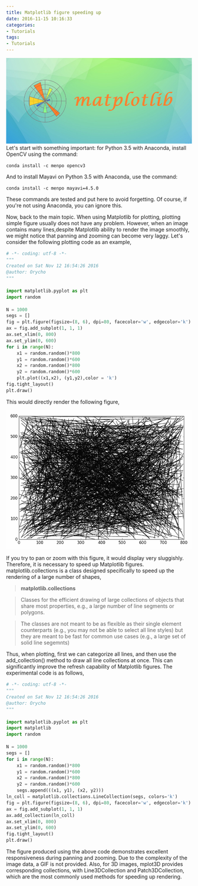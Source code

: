 ```yaml
---
title: Matplotlib figure speeding up
date: 2016-11-15 10:16:33
categories:
- Tutorials
tags:
- Tutorials
---
```


![Matplotlib](/uploads/images/0000/matplotlib.jpg)
Let's start with something important: for Python 3.5 with Anaconda, install OpenCV using the command:
```
conda install -c menpo opencv3
```
And to install Mayavi on Python 3.5 with Anaconda, use the command:
```
conda install -c menpo mayavi=4.5.0
```

<!-- more -->

These commands are tested and put here to avoid forgetting. Of course, if you're not using Anaconda, you can ignore this.

Now, back to the main topic. When using Matplotlib for plotting, plotting simple figure usually does not have any problem. However, when an image contains many lines,despite Matplotlib ability to render the image smoothly,  we might notice that panning and zooming can become very laggy. Let's consider the following plotting code as an example,

```python
# -*- coding: utf-8 -*-
"""
Created on Sat Nov 12 16:54:26 2016
@author: Orycho
"""

import matplotlib.pyplot as plt
import random

N = 1000
segs = []
fig = plt.figure(figsize=(8, 6), dpi=80, facecolor='w', edgecolor='k')
ax = fig.add_subplot(1, 1, 1)
ax.set_xlim(0, 800)    
ax.set_ylim(0, 600)
for i in range(N):
    x1 = random.random()*800
    y1 = random.random()*600
    x2 = random.random()*800
    y2 = random.random()*600
    plt.plot((x1,x2), (y1,y2),color = 'k')
fig.tight_layout()
plt.draw()
```

This would directly render the following figure,

![Matplotlib figure](/uploads/images/2016/MatplotlibFigureSpeedingUp1.png)

If you try to pan or zoom with this figure, it would display very sluggishly. Therefore, it is necessary to speed up Matplotlib figures. matplotlib.collections is a class designed specifically to speed up the rendering of a large number of shapes,

> **matplotlib.collections**

> Classes for the efficient drawing of large collections of objects that share most properties, e.g., a large number of line segments or polygons.

> The classes are not meant to be as flexible as their single element counterparts (e.g., you may not be able to select all line styles) but they are meant to be fast for common use cases (e.g., a large set of solid line segemnts)

Thus, when plotting, first we can categorize all lines, and then use the add_collection() method to draw all line collections at once. This can significantly improve the refresh capability of Matplotlib figures. The experimental code is as follows,

```python
# -*- coding: utf-8 -*-
"""
Created on Sat Nov 12 16:54:26 2016
@author: Orycho
"""

import matplotlib.pyplot as plt
import matplotlib
import random

N = 1000
segs = []
for i in range(N):
    x1 = random.random()*800
    y1 = random.random()*600
    x2 = random.random()*800
    y2 = random.random()*600
    segs.append(((x1, y1), (x2, y2)))
ln_coll = matplotlib.collections.LineCollection(segs, colors='k')
fig = plt.figure(figsize=(8, 6), dpi=80, facecolor='w', edgecolor='k')
ax = fig.add_subplot(1, 1, 1)
ax.add_collection(ln_coll)
ax.set_xlim(0, 800)    
ax.set_ylim(0, 600)
fig.tight_layout()
plt.draw()
```

The figure produced using the above code demonstrates excellent responsiveness during panning and zooming. Due to the complexity of the image data, a GIF is not provided. Also, for 3D images, mplot3D provides corresponding collections, with Line3DCollection and Patch3DCollection, which are the most commonly used methods for speeding up rendering.
